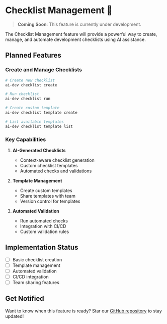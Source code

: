 # Checklist Management 🚧

> **Coming Soon**: This feature is currently under development.

The Checklist Management feature will provide a powerful way to create, manage, and automate development checklists using AI assistance.

## Planned Features

### Create and Manage Checklists
```bash
# Create new checklist
ai-dev checklist create

# Run checklist
ai-dev checklist run

# Create custom template
ai-dev checklist template create

# List available templates
ai-dev checklist template list
```

### Key Capabilities

1. **AI-Generated Checklists**
   - Context-aware checklist generation
   - Custom checklist templates
   - Automated checks and validations

2. **Template Management**
   - Create custom templates
   - Share templates with team
   - Version control for templates

3. **Automated Validation**
   - Run automated checks
   - Integration with CI/CD
   - Custom validation rules

## Implementation Status

- [ ] Basic checklist creation
- [ ] Template management
- [ ] Automated validation
- [ ] CI/CD integration
- [ ] Team sharing features

## Get Notified

Want to know when this feature is ready? Star our [GitHub repository](https://github.com/carmelyne/ai-dev-workflow-cli) to stay updated!
